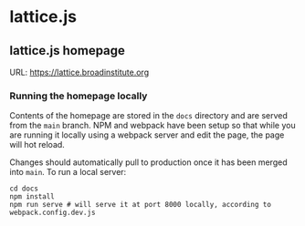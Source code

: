 # lattice.js

## lattice.js homepage
URL: https://lattice.broadinstitute.org

### Running the homepage locally
Contents of the homepage are stored in the `docs` directory and are served from the `main` branch.
NPM and webpack have been setup so that while you are running it locally using a webpack server and edit the page, the page will hot reload.

Changes should automatically pull to production once it has been merged into `main`.
To run a local server:
```
cd docs
npm install
npm run serve # will serve it at port 8000 locally, according to webpack.config.dev.js
```
